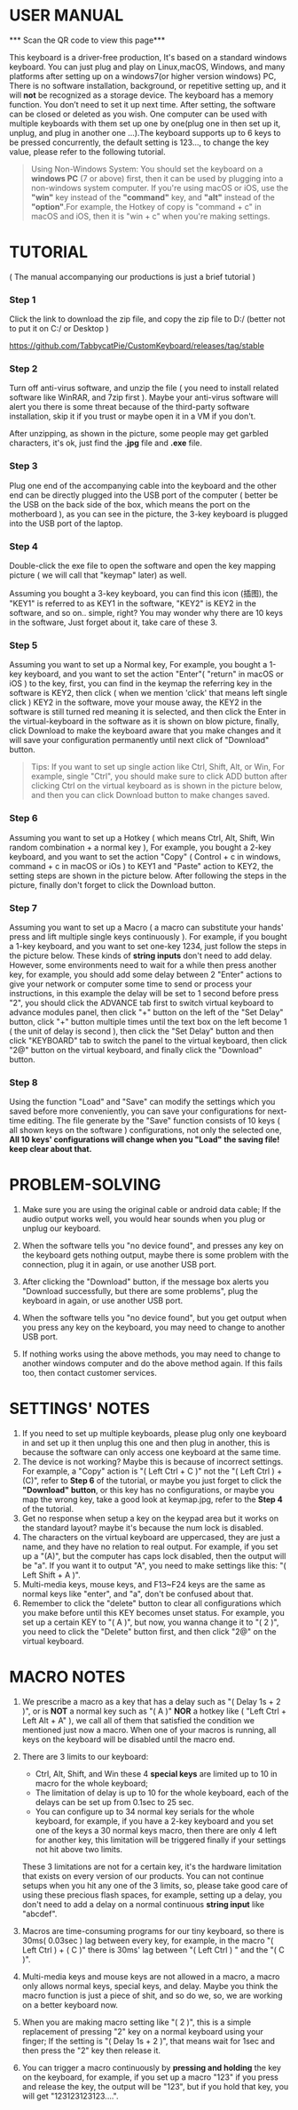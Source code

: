 # USER MANUAL

*** Scan the QR code to view this page***

This keyboard is a driver-free production, It's based on a standard windows keyboard. You can just plug and play on Linux,macOS, Windows, and many platforms after setting up on a windows7(or higher version windows) PC,
There is no software installation, background, or repetitive setting up, and it will **not** be recognized as a storage device. The keyboard has a memory function. You don’t need to set it up next time. After setting, the software can be closed or deleted as you wish. One computer can be used with multiple keyboards with them set up one by one(plug one in then set up it, unplug, and plug in another one ...).The keyboard supports up to 6 keys to be pressed concurrently, the default setting is 123..., to change the key value, please refer to the following tutorial.

> Using Non-Windows System: You should set the keyboard on a **windows PC** (7 or above) first, then it can be used by plugging into a non-windows system computer. If you're using macOS or iOS, use the **"win"** key instead of the **"command"** key, and **"alt"** instead of the **"option"**.For example, the Hotkey of copy is "command + c" in macOS and iOS, then it is "win + c" when you're making settings.

# TUTORIAL

( The manual accompanying our productions is just a brief tutorial )

### Step 1

Click the link to download the zip file, and copy the zip file to D:/ (better not to put it on C:/ or Desktop )

https://github.com/TabbycatPie/CustomKeyboard/releases/tag/stable

### Step 2

Turn off anti-virus software, and unzip the file ( you need to install related software like WinRAR, and 7zip first ). Maybe your anti-virus software will alert you there is some threat because of the third-party software installation, skip it if you trust or maybe open it in a VM if you don't.

After unzipping, as shown in the picture, some people may get garbled characters, it's ok, just find the **.jpg** file and **.exe** file.

### Step 3

Plug one end of the accompanying cable into the keyboard and the other end can be directly plugged into the USB port of the computer ( better be the USB on the back side of the box, which means the port on the motherboard ), as you can see in the picture, the 3-key keyboard is plugged into the USB port of the laptop.

### Step 4

Double-click the exe file to open the software and open the key mapping picture ( we will call that "keymap" later) as well.

Assuming you bought a 3-key keyboard, you can find this icon (插图), the "KEY1" is referred to as KEY1 in the software, "KEY2" is KEY2 in the software, and so on.. simple, right? You may wonder why there are 10 keys in the software, Just forget about it, take care of these 3.

### Step 5

Assuming you want to set up a Normal key, For example, you bought a 1-key keyboard, and you want to set the action "Enter"( "return" in macOS or iOS ) to the key, first, you can find in the keymap the referring key in the software is KEY2, then click ( when we mention 'click' that means left single click ) KEY2 in the software, move your mouse away, the KEY2 in the software is still turned red meaning it is selected, and then click the Enter in the virtual-keyboard in the software as it is shown on blow picture, finally, click Download to make the keyboard aware that you make changes and it will save your configuration permanently until next click of "Download" button.



> Tips: If you want to set up single action like Ctrl, Shift, Alt, or Win, For example, single "Ctrl", you should make sure to click ADD button after clicking Ctrl on the virtual keyboard as is shown in the picture below, and then you can click Download button to make changes saved.

### Step 6

Assuming you want to set up a Hotkey ( which means Ctrl, Alt, Shift, Win random combination + a normal key ), For example, you bought a 2-key keyboard, and you want to set the action "Copy" ( Control + c in windows, command + c in macOS or iOs ) to KEY1 and "Paste" action to KEY2, the setting steps are shown in the picture below. After following the steps in the picture, finally don't forget to click the Download button.

### Step 7

Assuming you want to set up a Macro ( a macro can substitute your hands' press and lift multiple single keys continuously ). For example, if you bought a 1-key keyboard, and you want to set one-key 1234, just follow the steps in the picture below. These kinds of **string inputs** don't need to add delay. However, some environments need to wait for a while then press another key, for example, you should add some delay between 2 "Enter" actions to give your network or computer some time to send or process your instructions, in this example the delay will be set to 1 second before press "2", you should click the ADVANCE tab first to switch virtual keyboard to advance modules panel, then click "+" button on the left of the "Set Delay" button, click "+" button multiple times until the text box on the left become 1 ( the unit of delay is second ), then click the "Set Delay" button and then click "KEYBOARD" tab to switch the panel to the virtual keyboard, then click "2@" button on the virtual keyboard, and finally click the "Download" button.

### Step 8

Using the function "Load" and "Save" can modify the settings which you saved before more conveniently, you can save your configurations for next-time editing. The file generate by the "Save" function consists of 10 keys ( all shown keys on the software ) configurations, not only the selected one, **All 10 keys' configurations will change when you "Load" the saving file! keep clear about that.**

# PROBLEM-SOLVING

1. Make sure you are using the original cable or android data cable; If the audio output works well, you would hear sounds when you plug or unplug our keyboard.

2. When the software tells you "no device found", and presses any key on the keyboard gets nothing output, maybe there is some problem with the connection, plug it in again, or use another USB port.
3. After clicking the "Download" button, if the message box alerts you "Download successfully, but there are some problems", plug the keyboard in again, or use another USB port.
4. When the software tells you "no device found", but you get output when you press any key on the keyboard, you may need to change to another USB port. 
5. If nothing works using the above methods, you may need to change to another windows computer and do the above method again. If this fails too, then contact customer services.

# SETTINGS' NOTES

1. If you need to set up multiple keyboards, please plug only one keyboard in and set up it then unplug this one and then plug in another, this is because the software can only access one keyboard at the same time.
2. The device is not working? Maybe this is because of incorrect settings. For example, a "Copy" action is "( Left Ctrl + C )" not the "( Left Ctrl ) + (C)", refer to **Step 6** of the tutorial, or maybe you just forget to click the **"Download" button**, or this key has no configurations, or maybe you map the wrong key, take a good look at keymap.jpg, refer to the **Step 4** of the tutorial.
3. Get no response when setup a key on the keypad area but it works on the standard layout? maybe it's because the num lock is disabled.
4. The characters on the virtual keyboard are uppercased, they are just a name, and they have no relation to real output. For example, if you set up a "(A)", but the computer has caps lock disabled, then the output will be "a". If you want it to output "A", you need to make settings like this: "( Left Shift + A )".
5. Multi-media keys, mouse keys, and F13~F24 keys are the same as normal keys like "enter", and "a", don't be confused about that.
6. Remember to click the "delete" button to clear all configurations which you make before until this KEY becomes unset status. For example, you set up a certain KEY to "( A )", but now, you wanna change it to "( 2 )", you need to click the "Delete" button first, and then click "2@" on the virtual keyboard.

# MACRO NOTES

1. We prescribe a macro as a key that has a delay such as "( Delay 1s + 2 )", or is **NOT** a normal key such as "( A )" **NOR** a hotkey like ( "Left Ctrl + Left Alt + A" ), we call all of them that satisfied the condition we mentioned just now a macro. When one of your macros is running, all keys on the keyboard will be disabled until the macro end.

2. There are 3 limits to our keyboard:

   * Ctrl, Alt, Shift, and Win these 4 **special keys** are limited up to 10 in macro for the whole keyboard;
   * The limitation of delay is up to 10 for the whole keyboard, each of the delays can be set up from 0.1sec  to 25 sec.
   * You can configure up to 34 normal key serials for the whole keyboard, for example, if you have a 2-key keyboard and you set one of the keys a 30 normal keys macro, then there are only 4 left for another key, this limitation will be triggered finally if your settings not hit above two limits.

   These 3 limitations are not for a certain key, it's the hardware limitation that exists on every version of our products. You can not continue setups when you hit any one of the 3 limits, so, please take good care of using these precious flash spaces, for example, setting up a delay, you don't need to add a delay on a normal continuous **string input** like "abcdef".

3. Macros are time-consuming programs for our tiny keyboard, so there is 30ms( 0.03sec ) lag between every key, for example,  in the macro "( Left Ctrl ) + ( C )" there is 30ms' lag between "( Left Ctrl ) " and the "( C )".

4. Multi-media keys and mouse keys are not allowed in a macro, a macro only allows normal keys, special keys, and delay. Maybe you think the macro function is just a piece of shit, and so do we, so, we are working on a better keyboard now.

5. When you are making macro setting like "( 2 )", this is a simple replacement of pressing "2" key on a normal keyboard using your finger; If the setting is "( Delay 1s + 2 )", that means wait for 1sec and then press the "2" key then release it.

6. You can trigger a macro continuously by **pressing and holding** the key on the keyboard, for example, if you set up a macro "123" if you press and release the key, the output will be "123", but if you hold that key, you will get "123123123123....".

   

   

   

   

   
